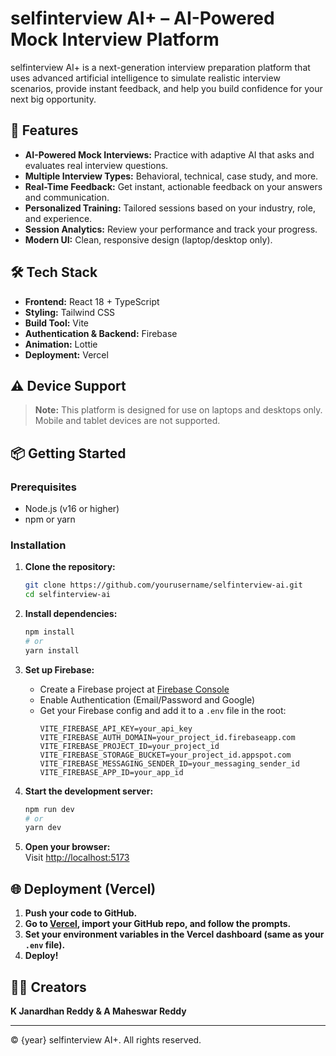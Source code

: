 # selfinterview AI+ – AI-Powered Mock Interview Platform

selfinterview AI+ is a next-generation interview preparation platform that uses advanced artificial intelligence to simulate realistic interview scenarios, provide instant feedback, and help you build confidence for your next big opportunity.

## 🚀 Features

- **AI-Powered Mock Interviews:** Practice with adaptive AI that asks and evaluates real interview questions.
- **Multiple Interview Types:** Behavioral, technical, case study, and more.
- **Real-Time Feedback:** Get instant, actionable feedback on your answers and communication.
- **Personalized Training:** Tailored sessions based on your industry, role, and experience.
- **Session Analytics:** Review your performance and track your progress.
- **Modern UI:** Clean, responsive design (laptop/desktop only).

## 🛠️ Tech Stack

- **Frontend:** React 18 + TypeScript
- **Styling:** Tailwind CSS
- **Build Tool:** Vite
- **Authentication & Backend:** Firebase
- **Animation:** Lottie
- **Deployment:** Vercel

## ⚠️ Device Support

> **Note:** This platform is designed for use on laptops and desktops only. Mobile and tablet devices are not supported.

## 📦 Getting Started

### Prerequisites

- Node.js (v16 or higher)
- npm or yarn

### Installation

1. **Clone the repository:**
   ```bash
   git clone https://github.com/yourusername/selfinterview-ai.git
   cd selfinterview-ai
   ```

2. **Install dependencies:**
   ```bash
   npm install
   # or
   yarn install
   ```

3. **Set up Firebase:**
   - Create a Firebase project at [Firebase Console](https://console.firebase.google.com/)
   - Enable Authentication (Email/Password and Google)
   - Get your Firebase config and add it to a `.env` file in the root:
     ```
     VITE_FIREBASE_API_KEY=your_api_key
     VITE_FIREBASE_AUTH_DOMAIN=your_project_id.firebaseapp.com
     VITE_FIREBASE_PROJECT_ID=your_project_id
     VITE_FIREBASE_STORAGE_BUCKET=your_project_id.appspot.com
     VITE_FIREBASE_MESSAGING_SENDER_ID=your_messaging_sender_id
     VITE_FIREBASE_APP_ID=your_app_id
     ```

4. **Start the development server:**
   ```bash
   npm run dev
   # or
   yarn dev
   ```

5. **Open your browser:**  
   Visit [http://localhost:5173](http://localhost:5173)

## 🌐 Deployment (Vercel)

1. **Push your code to GitHub.**
2. **Go to [Vercel](https://vercel.com/), import your GitHub repo, and follow the prompts.**
3. **Set your environment variables in the Vercel dashboard (same as your `.env` file).**
4. **Deploy!**

## 👨‍💻 Creators

**K Janardhan Reddy & A Maheswar Reddy**

---

&copy; {year} selfinterview AI+. All rights reserved.